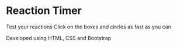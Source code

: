 # Reaction Timer

Test your reactions
Click on the boxes and circles as fast as you can

Developed using HTML, CSS and Bootstrap

